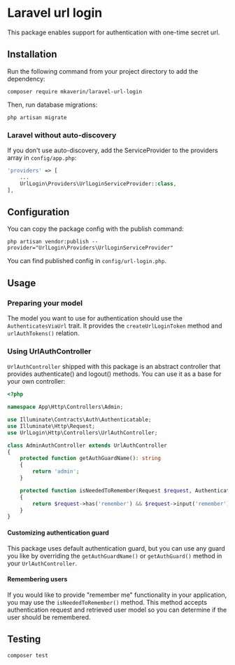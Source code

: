 # Laravel url login

This package enables support for authentication with one-time secret url.
## Installation

Run the following command from your project directory to add the dependency:

```shell
composer require mkaverin/laravel-url-login
```

Then, run database migrations:

```shell
php artisan migrate
```

### Laravel without auto-discovery

If you don't use auto-discovery, add the ServiceProvider to the providers array in `config/app.php`:

```php
'providers' => [
    ...
    UrlLogin\Providers\UrlLoginServiceProvider::class,
],
```

## Configuration

You can copy the package config with the publish command:

```shell
php artisan vendor:publish --provider="UrlLogin\Providers\UrlLoginServiceProvider"
```

You can find published config in `config/url-login.php`.

## Usage

### Preparing your model

The model you want to use for authentication should use the `AuthenticatesViaUrl` trait. 
It provides the `createUrlLoginToken` method and `urlAuthTokens()` relation.

### Using UrlAuthController

`UrlAuthController` shipped with this package is an abstract controller that provides 
authenticate() and logout() methods. You can use it as a base for your own controller:

```php
<?php

namespace App\Http\Controllers\Admin;

use Illuminate\Contracts\Auth\Authenticatable;
use Illuminate\Http\Request;
use UrlLogin\Http\Controllers\UrlAuthController;

class AdminAuthController extends UrlAuthController
{
    protected function getAuthGuardName(): string
    {
        return 'admin';
    }

    protected function isNeededToRemember(Request $request, Authenticatable $user): bool
    {
        return $request->has('remember') && $request->input('remember') === 'true';
    }
}
```

#### Customizing authentication guard

This package uses default authentication guard, but you can use any guard you like by 
overriding the `getAuthGuardName()` or `getAuthGuard()` method in your `UrlAuthController`.

#### Remembering users

If you would like to provide "remember me" functionality in your application, you may use the
`isNeededToRemember()` method. This method accepts authentication request and retrieved
user model so you can determine if the user should be remembered.

## Testing

```shell
composer test
```
